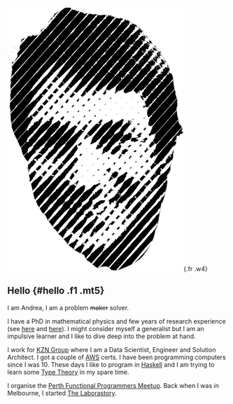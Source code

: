 ![](images/avatar.png){.fr .w4}

Hello {#hello .f1 .mt5}
-----

I am Andrea, I am a problem ~~maker~~ solver.

I have a PhD in mathematical physics and few years of research experience
(see [here](/research/) and [here](/publications/)).
I might consider myself a generalist but I am an impulsive learner and I
like to dive deep into the problem at hand.

I work for [KZN Group](https://kzn.io) where I am a Data Scientist,
Engineer and Solution Architect. I got a couple of
[AWS](https://aws.amazon.com) certs.
I have been programming computers since I was 10. These days I like to
program in [Haskell](https://www.haskell.org) and I am trying to learn some
[Type Theory](https://plato.stanford.edu/entries/type-theory/) in my spare
time.

I organise the [Perth Functional Programmers Meetup](https://www.meetup.com/PerthFP/).
Back when I was in Melbourne, I started [The Laborastory](https://thelaborastory.com).

